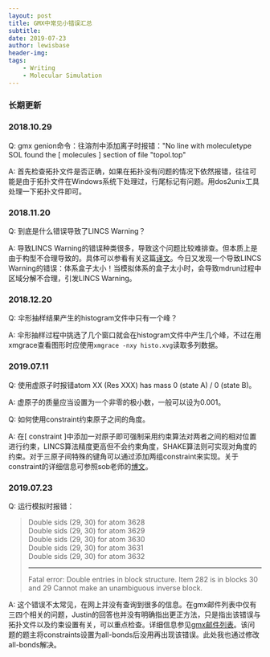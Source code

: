 ```yaml
---
layout: post
title: GMX中常见小错误汇总
subtitle:
date: 2019-07-23
author: lewisbase
header-img:
tags: 
    - Writing
    - Molecular Simulation
---
```


### 长期更新

### 2018.10.29
Q: gmx genion命令：往溶剂中添加离子时报错："No line with moleculetype SOL found the [ molecules ] section of file "topol.top"

A: 首先检查拓扑文件是否正确，如果在拓扑没有问题的情况下依然报错，往往可能是由于拓扑文件在Windows系统下处理过，行尾标记有问题。用dos2unix工具处理一下拓扑文件即可。

### 2018.11.20
Q: 到底是什么错误导致了LINCS Warning？

A: 导致LINCS Warning的错误种类很多，导致这个问题比较难排查。但本质上是由于构型不合理导致的。具体可以参看有关这篇[译文](https://lewisbase.github.io/simulation/%E5%88%86%E5%AD%90%E6%A8%A1%E6%8B%9F%E4%B8%AD%E7%9A%84LINCS-SHAKE%E8%AD%A6%E5%91%8A%E5%8F%8A%E5%BA%94%E5%AF%B9.html)。今日又发现一个导致LINCS Warning的错误：体系盒子太小！当模拟体系的盒子太小时，会导致mdrun过程中区域分解不合理，引发LINCS Warning。

### 2018.12.20
Q: 伞形抽样结果产生的histogram文件中只有一个峰？

A: 伞形抽样过程中挑选了几个窗口就会在histogram文件中产生几个峰，不过在用xmgrace查看图形时应使用`xmgrace -nxy histo.xvg`读取多列数据。

### 2019.07.11
Q: 使用虚原子时报错atom XX (Res XXX) has mass 0 (state A) / 0 (state B)。

A: 虚原子的质量应当设置为一个非零的极小数，一般可以设为0.001。

Q: 如何使用constraint约束原子之间的角度。

A: 在[ constraint ]中添加一对原子即可强制采用约束算法对两者之间的相对位置进行约束，LINCS算法精度更高但不会约束角度，SHAKE算法则可实现对角度的约束。对于三原子间特殊的键角可以通过添加两组constraint来实现。关于constraint的详细信息可参照sob老师的[博文](http://sobereva.com/10)。

### 2019.07.23
Q: 运行模拟时报错：
> Double sids (29, 30) for atom 3628  
> Double sids (29, 30) for atom 3629  
> Double sids (29, 30) for atom 3630  
> Double sids (29, 30) for atom 3631  
> Double sids (29, 30) for atom 3632  
> 
> -------------------------------------------------------
> 
> Fatal error:
> Double entries in block structure. Item 282 is in blocks 30 and 29 Cannot make an unambiguous inverse block.

A: 这个错误不太常见，在网上并没有查询到很多的信息。在gmx邮件列表中仅有三四个相关的问题，Justin的回答也并没有明确指出更正方法，只是指出该错误与拓扑文件以及约束设置有关，可以重点检查。详细信息参见[gmx邮件列表](https://www.mail-archive.com/gromacs.org_gmx-users@maillist.sys.kth.se/msg15046.html)。该问题的题主将constraints设置为all-bonds后没用再出现该错误。此处我也通过修改all-bonds解决。